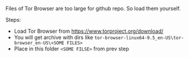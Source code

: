 Files of Tor Browser are too large for github repo. So load them yourself.

Steps:
* Load Tor Browser from https://www.torproject.org/download/
* You will get archive with dirs like `tor-browser-linux64-9.5_en-US\tor-browser_en-US\<SOME FILES>`
* Place in this folder `<SOME FILSE>` from prev step 
